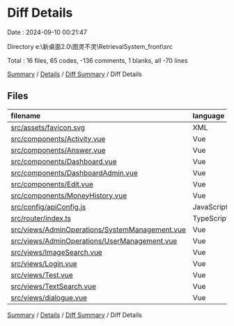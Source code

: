 # Diff Details

Date : 2024-09-10 00:21:47

Directory e:\\新桌面2.0\\图灵不灵\\RetrievalSystem_front\\src

Total : 16 files,  65 codes, -136 comments, 1 blanks, all -70 lines

[Summary](results.md) / [Details](details.md) / [Diff Summary](diff.md) / Diff Details

## Files
| filename | language | code | comment | blank | total |
| :--- | :--- | ---: | ---: | ---: | ---: |
| [src/assets/favicon.svg](/src/assets/favicon.svg) | XML | 1 | 0 | 0 | 1 |
| [src/components/Activity.vue](/src/components/Activity.vue) | Vue | 118 | 18 | 22 | 158 |
| [src/components/Answer.vue](/src/components/Answer.vue) | Vue | 1 | 12 | 0 | 13 |
| [src/components/Dashboard.vue](/src/components/Dashboard.vue) | Vue | 0 | 10 | 1 | 11 |
| [src/components/DashboardAdmin.vue](/src/components/DashboardAdmin.vue) | Vue | -6 | 0 | -1 | -7 |
| [src/components/Edit.vue](/src/components/Edit.vue) | Vue | 9 | 1 | 4 | 14 |
| [src/components/MoneyHistory.vue](/src/components/MoneyHistory.vue) | Vue | -187 | -5 | -22 | -214 |
| [src/config/apiConfig.js](/src/config/apiConfig.js) | JavaScript | 1 | 1 | 0 | 2 |
| [src/router/index.ts](/src/router/index.ts) | TypeScript | 6 | 0 | 0 | 6 |
| [src/views/AdminOperations/SystemManagement.vue](/src/views/AdminOperations/SystemManagement.vue) | Vue | 5 | -2 | -5 | -2 |
| [src/views/AdminOperations/UserManagement.vue](/src/views/AdminOperations/UserManagement.vue) | Vue | 11 | -6 | -1 | 4 |
| [src/views/ImageSearch.vue](/src/views/ImageSearch.vue) | Vue | 43 | -7 | 3 | 39 |
| [src/views/Login.vue](/src/views/Login.vue) | Vue | 5 | -166 | -5 | -166 |
| [src/views/Test.vue](/src/views/Test.vue) | Vue | 73 | 8 | 15 | 96 |
| [src/views/TextSearch.vue](/src/views/TextSearch.vue) | Vue | 24 | 0 | -2 | 22 |
| [src/views/dialogue.vue](/src/views/dialogue.vue) | Vue | -39 | 0 | -8 | -47 |

[Summary](results.md) / [Details](details.md) / [Diff Summary](diff.md) / Diff Details